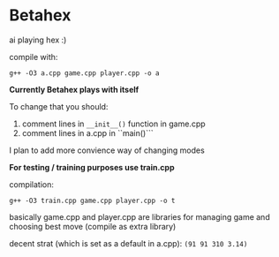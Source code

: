 # Betahex
ai playing hex
:)

compile with: 
```
g++ -O3 a.cpp game.cpp player.cpp -o a
```
**Currently Betahex plays with itself**

To change that you should: 
1. comment lines in ```__init__()``` function in game.cpp
2. comment lines in a.cpp in ``main()```

I plan to add more convience way of changing modes 

**For testing / training purposes use train.cpp**


compilation:
```
g++ -O3 train.cpp game.cpp player.cpp -o t
```
basically game.cpp and player.cpp are libraries for managing game and choosing best move (compile as extra library)

decent strat (which is set as a default in a.cpp): 
```(91 91 310 3.14)```
